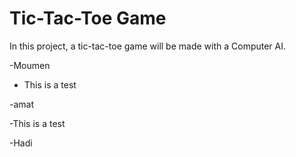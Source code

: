 # Tic-Tac-Toe Game
In this project, a tic-tac-toe game will be made with a Computer AI.

-Moumen

- This is a test

-amat

-This is a test

-Hadi